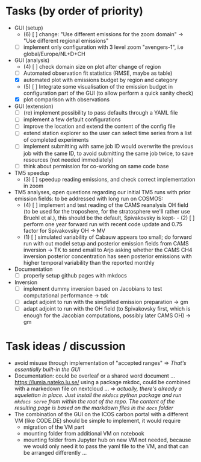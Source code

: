# Tasks (by order of priority)

- GUI (setup)
    - (6) [ ] change: "Use different emissions for the zoom domain" -> "Use different regional emissions"
    - [ ] implement only configuration with 3 level zoom "avengers-1", i.e global/Europe/NL+D+CH
- GUI (analysis)
    - (4) [ ] check domain size on plot after change of region
    - [ ] Automated observation fit statistics (RMSE, maybe as table)
    - [x] automated plot with emissions budget by region and category
    - (5) [ ] Integrate some visualisation of the emission budget in configuration part of the GUI (to allow perform a quick sanity check)
    - [x] plot comparison with observations
- GUI (extension)    
    - [ ] (re) implement possibility to pass defaults through a YAML file
    - [ ] implement a few default configurations
    - [ ] improve the location and extend the content of the config file  
    - [ ] extend station explorer so the user can select time series from a list of completed experiments
    - [ ] implement submitting with same job ID would overwrite the previous job with the same ID, to avoid submitting the same job twice, to save resources (not needed immediately)
    - [ ] think about permission for co-working on same code base
- TM5 speedup
    - (3) [ ] speedup reading emissions, and check correct implementation in zoom
- TM5 analyses, open questions regarding our initial TM5 runs with prior emission fields: to be addressed with long run on COSMOS:
    - (4) [ ] implement and test reading of the CAMS reanalysis OH field (to be used for the troposhere, for the stratosphere we'll rather use Bruehl et al.), this should be the default, Spivakovsky is kept-     - (2) [ ] perform one year forward run with recent code update and 0.75 factor for Spivakovsky OH -> MV
    - (1) [ ] simulated variability of Cabauw appears too small; do forward run with out model setup and posterior emission fields from CAMS inversion -> TK to send email to Arjo asking whether the CAMS CH4 inversion posterior concentration has seen posterior emissions with higher temporal variability than the reported monthly 
- Documentation
    - [ ] properly setup github pages with mkdocs
- Inversion
    - [ ] implement dummy inversion based on Jacobians to test computational performance -> txk
    - [ ] adapt adjoint to run with the simplified emission preparation -> gm
    - [ ] adapt adjoint to run with the OH field (to Spivakovsky first, which is enough for the Jacobian computations, possibly later CAMS OH) -> gm
 
# Task ideas / discussion
- avoid misuse through implementation of "accepted ranges" => *That's essentially built-in the GUI*
- Documentation: could be overleaf or a shared word document ... https://lumia.nateko.lu.se/ using a package mkdoc, could be combined with a markedown file on nextcloud ... => *actually, there's already a squeletton in place. Just install the `mkdocs` python package and run `mkdocs serve` from within the root of the repo. The content of the resulting page is based on the markdown files in the `docs` folder*
- The combination of the GUI on the ICOS carbon portal with a different VM (like CODE.DE) should be simple to implement, it would require
  - migration of the VM part
  - mounting folder from additional VM on notebook
  - mounting folder from Jupyter hub on new VM not needed, because we would only need it to pass the yaml file to the VM, and that can be arranged differently ...

